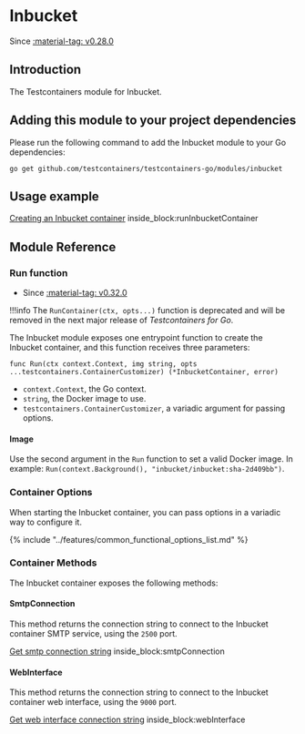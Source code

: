 # Inbucket

Since <a href="https://github.com/testcontainers/testcontainers-go/releases/tag/v0.28.0"><span class="tc-version">:material-tag: v0.28.0</span></a>

## Introduction

The Testcontainers module for Inbucket.

## Adding this module to your project dependencies

Please run the following command to add the Inbucket module to your Go dependencies:

```
go get github.com/testcontainers/testcontainers-go/modules/inbucket
```

## Usage example

<!--codeinclude-->
[Creating an Inbucket container](../../modules/inbucket/examples_test.go) inside_block:runInbucketContainer
<!--/codeinclude-->

## Module Reference

### Run function

- Since <a href="https://github.com/testcontainers/testcontainers-go/releases/tag/v0.32.0"><span class="tc-version">:material-tag: v0.32.0</span></a>

!!!info
    The `RunContainer(ctx, opts...)` function is deprecated and will be removed in the next major release of _Testcontainers for Go_.

The Inbucket module exposes one entrypoint function to create the Inbucket container, and this function receives three parameters:

```golang
func Run(ctx context.Context, img string, opts ...testcontainers.ContainerCustomizer) (*InbucketContainer, error)
```

- `context.Context`, the Go context.
- `string`, the Docker image to use.
- `testcontainers.ContainerCustomizer`, a variadic argument for passing options.

#### Image

Use the second argument in the `Run` function to set a valid Docker image.
In example: `Run(context.Background(), "inbucket/inbucket:sha-2d409bb")`.

### Container Options

When starting the Inbucket container, you can pass options in a variadic way to configure it.

{% include "../features/common_functional_options_list.md" %}

### Container Methods

The Inbucket container exposes the following methods:

#### SmtpConnection

This method returns the connection string to connect to the Inbucket container SMTP service, using the `2500` port.

<!--codeinclude-->
[Get smtp connection string](../../modules/inbucket/inbucket_test.go) inside_block:smtpConnection
<!--/codeinclude-->

#### WebInterface

This method returns the connection string to connect to the Inbucket container web interface, using the `9000` port.

<!--codeinclude-->
[Get web interface connection string](../../modules/inbucket/inbucket_test.go) inside_block:webInterface
<!--/codeinclude-->
